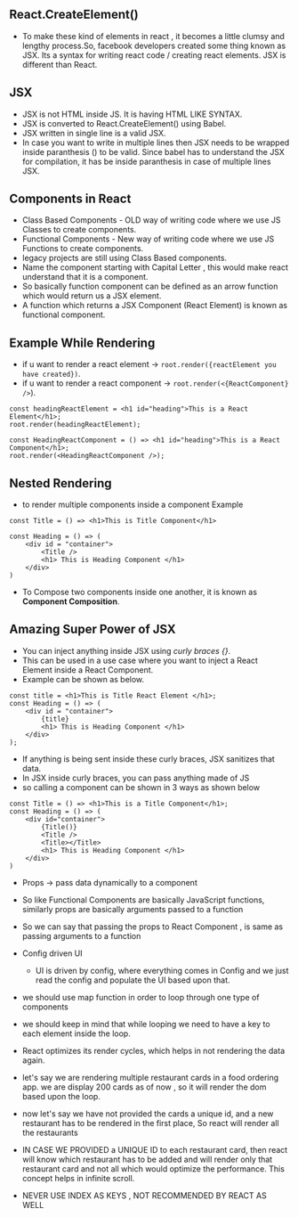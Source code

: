 
## React.CreateElement()
- To make these kind of elements in react , it becomes a little clumsy and lengthy process.So, facebook developers created some thing known as JSX. Its a syntax for writing react code / creating react elements. JSX is different than React.

## JSX
- JSX is not HTML inside JS. It is having HTML LIKE SYNTAX.
- JSX is converted to React.CreateElement() using Babel.
- JSX written in single line is a valid JSX.
- In case you want to write in multiple lines then JSX needs to be wrapped inside paranthesis () to be valid. Since babel has to understand the JSX for compilation, it has be inside paranthesis in case of multiple lines JSX.

## Components in React
- Class Based Components - OLD way of writing code where we use JS Classes to create components.
- Functional Components - New way of writing code where we use JS Functions to create components.
- legacy projects are still using Class Based components.
- Name the component starting with Capital Letter , this would make react understand that it is a component. 
- So basically function component can be defined as an arrow function which would return us a JSX element.
- A function which returns a JSX Component (React Element) is known as functional component.

## Example While Rendering
- if u want to render a react element -> ```root.render({reactElement you have created})```.
- if u want to render a react component -> ```root.render(<{ReactComponent} />```).

```
const headingReactElement = <h1 id="heading">This is a React Element</h1>;
root.render(headingReactElement);

const HeadingReactComponent = () => <h1 id="heading">This is a React Component</h1>;
root.render(<HeadingReactComponent />);
```

## Nested Rendering
- to render multiple components inside a component Example
```
const Title = () => <h1>This is Title Component</h1>

const Heading = () => (
    <div id = "container">
        <Title />
        <h1> This is Heading Component </h1>
    </div>
)

```
- To Compose two components inside one another, it is known as __Component Composition__.

## Amazing Super Power of JSX
- You can inject anything inside JSX using *curly braces {}*.
- This can be used in a use case where you want to inject a React Element inside a React Component.
- Example can be shown as below.

```
const title = <h1>This is Title React Element </h1>;
const Heading = () => (
    <div id = "container">
        {title}
        <h1> This is Heading Component </h1>
    </div>
);
```

- If anything is being sent inside these curly braces, JSX sanitizes that data.
- In JSX inside curly braces, you can pass anything made of JS
- so calling a component can be shown in 3 ways as shown below

```
const Title = () => <h1>This is a Title Component</h1>;
const Heading = () => (
    <div id="container">
        {Title()}
        <Title />
        <Title></Title>
        <h1> This is Heading Component </h1>
    </div>
)
```

- Props -> pass data dynamically to a component
- So like Functional Components are basically JavaScript functions, similarly props are basically arguments passed to a function
- So we can say that passing the props to React Component , is same as passing arguments to a function
- Config driven UI
    - UI is driven by config, where everything comes in Config and we just read the config and populate the UI based upon that.

- we should use map function in order to loop through one type of components
- we should keep in mind that while looping we need to have a key to each element inside the loop.
- React optimizes its render cycles, which helps in not rendering the data again.
- let's say we are rendering multiple restaurant cards in a food ordering app. we are display 200 cards as of now , so it will render the dom based upon the loop.
- now let's say we have not provided the cards a unique id, and a new restaurant has to be rendered in the first place, So react will render all the restaurants 
- IN CASE WE PROVIDED a UNIQUE ID to each restaurant card, then react will know which restaurant has to be added and will render only that restaurant card and not all which would optimize the performance. This concept helps in infinite scroll.
- NEVER USE INDEX AS KEYS , NOT RECOMMENDED BY REACT AS WELL